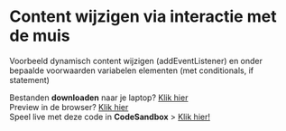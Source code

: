 # Content wijzigen via interactie met de muis
Voorbeeld dynamisch content wijzigen (addEventListener)
en onder bepaalde voorwaarden variabelen elementen (met conditionals, if statement)

Bestanden **downloaden** naar je laptop? [Klik hier](https://github.com/CMD-Groningen/content-wijzigen-via-interactie/archive/refs/heads/master.zip)     
Preview in de browser? [Klik hier](https://cmd-groningen.github.io/content-wijzigen-via-interactie)  
Speel live met deze code in **CodeSandbox** > [Klik hier!](https://codesandbox.io/s/github/CMD-Groningen/content-wijzigen-via-interactie) 
